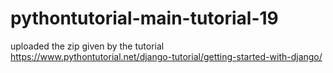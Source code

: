 # pythontutorial-main-tutorial-19

uploaded the zip given by the tutorial https://www.pythontutorial.net/django-tutorial/getting-started-with-django/
